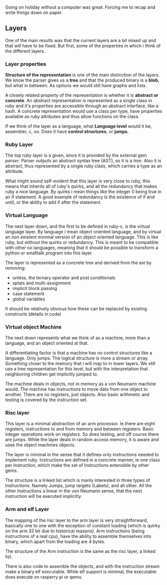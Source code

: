 Going on holiday without a computer was great. Forcing me to recap and write things down on paper.

## Layers

One of the main results was that the current layers are a bit mixed up and that will have to be
fixed. But first, some of the properties in which i think of the different layers.

### Layer properties

**Structure of the representation** is one of the main distinction of the layers. We know the parser gives us a **tree** and that the produced binary is a **blob**, but what in between. As options we would still have graphs and lists.

A closely related property of the representation is whether it is **abstract or concrete**.
An abstract representation is represented as a single class in ruby and it's properties are
accessible through an abstract interface, like a hash. A concrete representation would use
a class per type, have properties available as ruby attributes and thus allow functions on the
class.

If we think of the layer as a language, what **Language level** would it be, assembler, c, oo.
Does it have **control structures**, or **jumps**.

### Ruby Layer

The top ruby layer is a given, since it is provided by the external gem *parser*.
Parser outputs an abstract syntax tree (AST), so it is a *tree*. Also it is abstract, thus
represented by a single ruby class, which carries a type as an attribute.

What might sound self-evident that this layer is very close to ruby, this means that inherits
all of ruby's quirks, and all the redundancy that makes ruby a nice language. By quirks i mean
things like the integer 0 being true in an if statement. A good example of redundancy is the
existence of if and until, or the ability to add if after the statement.

### Virtual Language

The next layer down, and the first to be defined in ruby-x, is the virtual language layer.
By language i mean object oriented language, and by virtual an non existent minimal version of an
object oriented language. This is like ruby, but without the quirks or redundancy. This is
meant to be compatible with other oo languages, meaning that it should be possible to transform
a python or smalltalk program into this layer.

The layer is represented as a concrete tree and derived from the ast by removing:
- unless, the ternary operator and post conditionals
- splats and multi-assignment
- implicit block passing
- case statement
- global variables

It should be relatively obvious how these can be replaced by existing constructs (details in code)

### Virtual object Machine

The next down represents what we think of as a machine, more than a language, and an object
oriented at that.

A differentiating factor is that a machine has no control structures like a language. Only jumps.
The logical structure is more a stream or array. Something closer to the memory that
i will map to in lower layers. We still use a tree representation for this level, but with the
interpretation that neighboring children get implicitly jumped to.

The machine deals in objects, not in memory as a von Neumann machine would. The machine has
instructions to move data from one object to another. There are no registers, just objects.
Also basic arithmetic and testing is covered by the instruction set.

### Risc layer

This layer is a minimal abstraction of an arm processor. Ie there are eight registers, instructions
to and from memory and between registers. Basic integer operations work on registers. So does
testing, and off course there are jumps. While the layer deals in random access memory, it is
aware and uses the object machines objects.

The layer is minimal in the sense that it defines only instructions needed to implement ruby.
Instructions are defined in a concrete manner, ie one class per Instruction, which make the
set of Instructions extensible by other gems.

The structure is a linked list which is manly interested in three types of Instructions. Namely
Jumps, jump targets (Labels), and all other. All the other Instructions a linear in the von Neumann
sense, that the next instruction will be executed implicitly.

### Arm and elf Layer

The mapping of the risc layer to the arm layer is very straightforward, basically one to one with
the exception of constant loading (which is quirky on the arm 32 bit due to historical reasons).
Arm instructions (being instructions of a real cpu), have the ability to assemble themselves into
binary, which apart from the loading are 4 bytes.

The structure of the Arm instruction is the same as the risc layer, a linked list.

There is also code to assemble the objects, and with the instruction stream make a binary elf
executable. While elf support is minimal, the executable does execute on rasperry pi or qemu.
